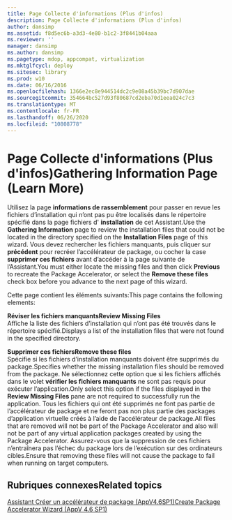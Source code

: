 ```yaml
---
title: Page Collecte d'informations (Plus d'infos)
description: Page Collecte d'informations (Plus d'infos)
author: dansimp
ms.assetid: f8d5ec6b-a3d3-4e80-b1c2-3f8441b04aaa
ms.reviewer: ''
manager: dansimp
ms.author: dansimp
ms.pagetype: mdop, appcompat, virtualization
ms.mktglfcycl: deploy
ms.sitesec: library
ms.prod: w10
ms.date: 06/16/2016
ms.openlocfilehash: 1366e2ec8e944514dc2c9e08a45b39bc7d907dae
ms.sourcegitcommit: 354664bc527d93f80687cd2eba70d1eea024c7c3
ms.translationtype: MT
ms.contentlocale: fr-FR
ms.lasthandoff: 06/26/2020
ms.locfileid: "10808778"
---
```

# <span data-ttu-id="ae7f1-103">Page Collecte d'informations (Plus d'infos)</span><span class="sxs-lookup"><span data-stu-id="ae7f1-103">Gathering Information Page (Learn More)</span></span>


<span data-ttu-id="ae7f1-104">Utilisez la page **informations de rassemblement** pour passer en revue les fichiers d’installation qui n’ont pas pu être localisés dans le répertoire spécifié dans la page fichiers d' **installation** de cet Assistant.</span><span class="sxs-lookup"><span data-stu-id="ae7f1-104">Use the **Gathering Information** page to review the installation files that could not be located in the directory specified on the **Installation Files** page of this wizard.</span></span> <span data-ttu-id="ae7f1-105">Vous devez rechercher les fichiers manquants, puis cliquer sur **précédent** pour recréer l’accélérateur de package, ou cocher la case **supprimer ces fichiers** avant d’accéder à la page suivante de l’Assistant.</span><span class="sxs-lookup"><span data-stu-id="ae7f1-105">You must either locate the missing files and then click **Previous** to recreate the Package Accelerator, or select the **Remove these files** check box before you advance to the next page of this wizard.</span></span>

<span data-ttu-id="ae7f1-106">Cette page contient les éléments suivants:</span><span class="sxs-lookup"><span data-stu-id="ae7f1-106">This page contains the following elements:</span></span>

<a href="" id="review-missing-files"></a>**<span data-ttu-id="ae7f1-107">Réviser les fichiers manquants</span><span class="sxs-lookup"><span data-stu-id="ae7f1-107">Review Missing Files</span></span>**  
<span data-ttu-id="ae7f1-108">Affiche la liste des fichiers d’installation qui n’ont pas été trouvés dans le répertoire spécifié.</span><span class="sxs-lookup"><span data-stu-id="ae7f1-108">Displays a list of the installation files that were not found in the specified directory.</span></span>

<a href="" id="remove-these-files"></a>**<span data-ttu-id="ae7f1-109">Supprimer ces fichiers</span><span class="sxs-lookup"><span data-stu-id="ae7f1-109">Remove these files</span></span>**  
<span data-ttu-id="ae7f1-110">Spécifie si les fichiers d’installation manquants doivent être supprimés du package.</span><span class="sxs-lookup"><span data-stu-id="ae7f1-110">Specifies whether the missing installation files should be removed from the package.</span></span> <span data-ttu-id="ae7f1-111">Ne sélectionnez cette option que si les fichiers affichés dans le volet **vérifier les fichiers manquants** ne sont pas requis pour exécuter l’application.</span><span class="sxs-lookup"><span data-stu-id="ae7f1-111">Only select this option if the files displayed in the **Review Missing Files** pane are not required to successfully run the application.</span></span> <span data-ttu-id="ae7f1-112">Tous les fichiers qui ont été supprimés ne font pas partie de l’accélérateur de package et ne feront pas non plus partie des packages d’application virtuelle créés à l’aide de l’accélérateur de package.</span><span class="sxs-lookup"><span data-stu-id="ae7f1-112">All files that are removed will not be part of the Package Accelerator and also will not be part of any virtual application packages created by using the Package Accelerator.</span></span> <span data-ttu-id="ae7f1-113">Assurez-vous que la suppression de ces fichiers n’entraînera pas l’échec du package lors de l’exécution sur des ordinateurs cibles.</span><span class="sxs-lookup"><span data-stu-id="ae7f1-113">Ensure that removing these files will not cause the package to fail when running on target computers.</span></span>

## <span data-ttu-id="ae7f1-114">Rubriques connexes</span><span class="sxs-lookup"><span data-stu-id="ae7f1-114">Related topics</span></span>


[<span data-ttu-id="ae7f1-115">Assistant Créer un accélérateur de package (AppV4.6SP1)</span><span class="sxs-lookup"><span data-stu-id="ae7f1-115">Create Package Accelerator Wizard (AppV 4.6 SP1)</span></span>](create-package-accelerator-wizard--appv-46-sp1-.md)

 

 





